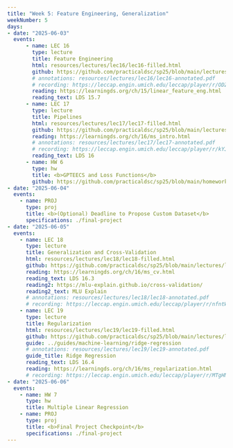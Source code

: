 ```yaml
---
title: "Week 5: Feature Engineering, Generalization"
weekNumber: 5
days:
- date: "2025-06-03"
  events:
      - name: LEC 16
        type: lecture
        title: Feature Engineering
        html: resources/lectures/lec16/lec16-filled.html
        github: https://github.com/practicaldsc/sp25/blob/main/lectures/lec16/
        # annotations: resources/lectures/lec16/lec16-annotated.pdf
        # recording: https://leccap.engin.umich.edu/leccap/player/r/ODZGzR
        reading: https://learningds.org/ch/15/linear_feature_eng.html
        reading_text: LDS 15.7
      - name: LEC 17
        type: lecture
        title: Pipelines
        html: resources/lectures/lec17/lec17-filled.html
        github: https://github.com/practicaldsc/sp25/blob/main/lectures/lec17/
        reading: https://learningds.org/ch/16/ms_intro.html
        # annotations: resources/lectures/lec17/lec17-annotated.pdf
        # recording: https://leccap.engin.umich.edu/leccap/player/r/kYJ2ap
        reading_text: LDS 16
      - name: HW 6
        type: hw
        title: <b>GPTEECS and Loss Functions</b>
        github: https://github.com/practicaldsc/sp25/blob/main/homeworks/hw06/hw06.ipynb
- date: "2025-06-04"
  events:
    - name: PROJ
      type: proj
      title: <b>(Optional) Deadline to Propose Custom Dataset</b>
      specifications: ./final-project
- date: "2025-06-05"
  events:
    - name: LEC 18
      type: lecture
      title: Generalization and Cross-Validation
      html: resources/lectures/lec18/lec18-filled.html
      github: https://github.com/practicaldsc/sp25/blob/main/lectures/lec18/
      reading: https://learningds.org/ch/16/ms_cv.html
      reading_text: LDS 16.3
      reading2: https://mlu-explain.github.io/cross-validation/
      reading2_text: MLU Explain
      # annotations: resources/lectures/lec18/lec18-annotated.pdf
      # recording: https://leccap.engin.umich.edu/leccap/player/r/nfntWB
    - name: LEC 19
      type: lecture
      title: Regularization
      html: resources/lectures/lec19/lec19-filled.html
      github: https://github.com/practicaldsc/sp25/blob/main/lectures/lec19/
      guide: ../guides/machine-learning/ridge-regression
      # annotations: resources/lectures/lec19/lec19-annotated.pdf
      guide_title: Ridge Regression
      reading_text: LDS 16.4
      reading: https://learningds.org/ch/16/ms_regularization.html
      # recording: https://leccap.engin.umich.edu/leccap/player/r/MTgHNh
- date: "2025-06-06"
  events:
    - name: HW 7
      type: hw
      title: Multiple Linear Regression
    - name: PROJ
      type: proj
      title: <b>Final Project Checkpoint</b>
      specifications: ./final-project
---
```

  
